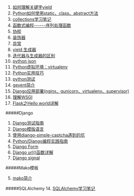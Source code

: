 ﻿1. [如何理解关键字yield](what-does-the-yield-keyword-do-in-python.md)
1. [Python如何使用static、class、abstract方法](./guide-python-static-class-abstract-methods.md)
5. [collections学习笔记](./collections.md)
5. [函数式编程------序列处理函数](./function_programming_of_function_processing_functions.md)
6. [协程](./coroutine.md)
7. [装饰器](./decorators.md)
10. [异常](./exception.md)
11. [yield 生成器](./generator.md)
12. [迭代器与生成器的区别](./iterator_generator.md)
13. [python json](./json.md)
15. [Python虚拟环境：virtualenv](./virtualenv.md)
16. [Python实用技巧](./useful_features.md)
17. [python测试](./testing.md)
18. [gevent简介](./gevent.md)
19. [Django应用部署(nginx、gunicorn、virtualenv、supervisor)](.\note\python\deploy_django_with_nginx.md)
20. [理解WSGI](./wsgi.md)
21. [Flask之Hello world详解](./flask.md)

#####Django
1. [Django测试指南](./a_guide_to_testing_in_django.md)
2. [Django模版语言](./django_template.md)
3. [使用django-simple-captcha遇到的坑](./captcha.md)
3. [Python/Django编程实践指南](./code_style.md)
8. [Django Form](./django_form.md)
9. [Django url()函数详解](./django_url.md)
10. [Django signal](./signals.md)


#####Mako模板

5. [mako简介](./mako.md)

#####SQLAlchemy
14. [SQLAlchemy学习笔记](./sqlalchemy.md)

